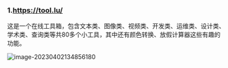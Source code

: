 ### 1.https://tool.lu/

这是一个在线工具箱，包含文本类、图像类、视频类、开发类、运维类、设计类、学术类、查询类等共80多个小工具，其中还有颜色转换、放假计算器这些有趣的功能。

![image-20230402134856180](C:\Users\19148\Desktop\java学习\study-notes\工具\有趣的网站\工具合集\images\image-20230402134856180.png)